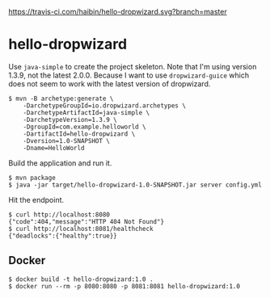 https://travis-ci.com/haibin/hello-dropwizard.svg?branch=master

# hello-dropwizard

Use `java-simple` to create the project skeleton. Note that I'm using version 1.3.9, not the latest 2.0.0. Because I want to use `dropwizard-guice` which does not seem to work with the latest version of dropwizard.

```
$ mvn -B archetype:generate \
    -DarchetypeGroupId=io.dropwizard.archetypes \
    -DarchetypeArtifactId=java-simple \
    -DarchetypeVersion=1.3.9 \
    -DgroupId=com.example.helloworld \
    -DartifactId=hello-dropwizard \
    -Dversion=1.0-SNAPSHOT \
    -Dname=HelloWorld
```

Build the application and run it.

```
$ mvn package
$ java -jar target/hello-dropwizard-1.0-SNAPSHOT.jar server config.yml
```

Hit the endpoint.

```
$ curl http://localhost:8080            
{"code":404,"message":"HTTP 404 Not Found"}
$ curl http://localhost:8081/healthcheck                     
{"deadlocks":{"healthy":true}}
```

## Docker

```
$ docker build -t hello-dropwizard:1.0 .
$ docker run --rm -p 8080:8080 -p 8081:8081 hello-dropwizard:1.0
```
